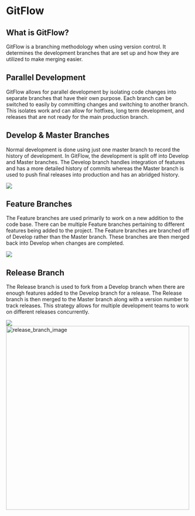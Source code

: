 # GitFlow

## What is GitFlow?
GitFlow is a branching methodology when using version control. It determines the development branches that are set up and how they are utilized to make merging easier.

## Parallel Development
GitFlow allows for parallel development by isolating code changes into separate branches that have their own purpose. Each branch can be switched to easily by committing changes and switching to another branch. This isolates work and can allow for hotfixes, long term development, and releases that are not ready for the main production branch.

## Develop & Master Branches
Normal development is done using just one master branch to record the history of development. In GitFlow, the development is split off into Develop and Master branches. The Develop branch handles integration of features and has a more detailed history of commits whereas the Master branch is used to push final releases into production and has an abridged history.

![](https://wac-cdn.atlassian.com/dam/jcr:2bef0bef-22bc-4485-94b9-a9422f70f11c/02%20(2).svg?cdnVersion=1438)

## Feature Branches
The Feature branches are used primarily to work on a new addition to the code base. There can be multiple Feature branches pertaining to different features being added to the project. The Feature branches are branched off of Develop rather than the Master branch. These branches are then merged back into Develop when changes are completed.

![](https://wac-cdn.atlassian.com/dam/jcr:b5259cce-6245-49f2-b89b-9871f9ee3fa4/03%20(2).svg?cdnVersion=1438)

## Release Branch
The Release branch is used to fork from a Develop branch when there are enough features added to the Develop branch for a release. The Release branch is then merged to the Master branch along with a version number to track releases. This strategy allows for multiple development teams to work on different releases concurrently.

![](https://wac-cdn.atlassian.com/dam/jcr:a9cea7b7-23c3-41a7-a4e0-affa053d9ea7/04%20(1).svg?cdnVersion=1438)
<img src="https://wac-cdn.atlassian.com/dam/jcr:a9cea7b7-23c3-41a7-a4e0-affa053d9ea7/04%20(1).svg?cdnVersion=1438" alt="release_branch_image" width="500"/>
